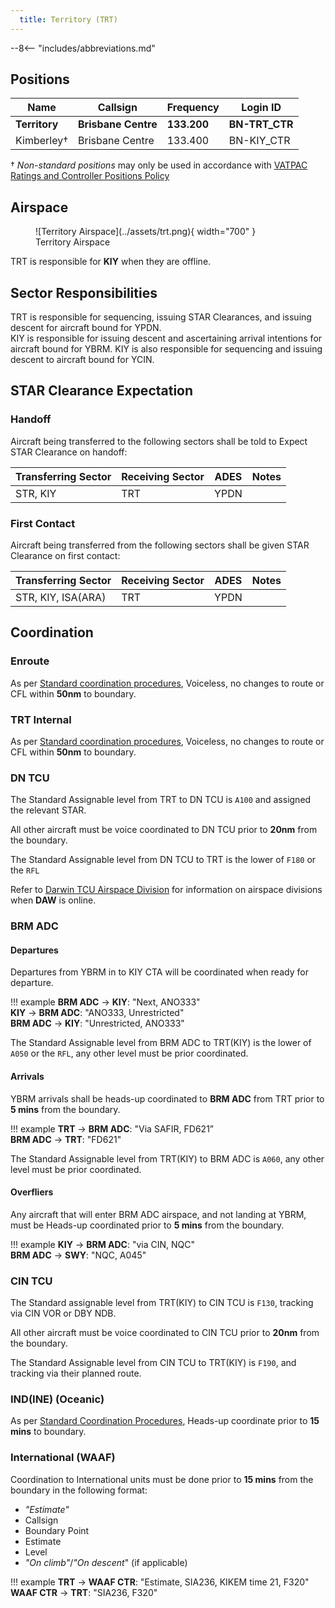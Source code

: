 ```yaml
---
  title: Territory (TRT)
---
```


--8<-- "includes/abbreviations.md"

## Positions
| Name | Callsign | Frequency | Login ID |
| ---- | -------- | --------- | -------- |
| **Territory** | **Brisbane Centre** | **133.200** | **BN-TRT_CTR** |
| Kimberley† | Brisbane Centre | 133.400 | BN-KIY_CTR |

† *Non-standard positions* may only be used in accordance with [VATPAC Ratings and Controller Positions Policy](https://vatpac.org/publications/policies)
## Airspace

<figure markdown>
![Territory Airspace](../assets/trt.png){ width="700" }
  <figcaption>Territory Airspace</figcaption>
</figure>

TRT is responsible for **KIY** when they are offline.  

## Sector Responsibilities
TRT is responsible for sequencing, issuing STAR Clearances, and issuing descent for aircraft bound for YPDN.  
KIY is responsible for issuing descent and ascertaining arrival intentions for aircraft bound for YBRM.
KIY is also responsible for sequencing and issuing descent to aircraft bound for YCIN.

## STAR Clearance Expectation
### Handoff
Aircraft being transferred to the following sectors shall be told to Expect STAR Clearance on handoff:

| Transferring Sector | Receiving Sector | ADES | Notes |
| ---- | -------- | --------- | --------- |
| STR, KIY | TRT | YPDN | |

### First Contact
Aircraft being transferred from the following sectors shall be given STAR Clearance on first contact:

| Transferring Sector | Receiving Sector | ADES | Notes |
| ---- | -------- | --------- | --------- |
| STR, KIY, ISA(ARA) | TRT | YPDN | |

## Coordination

### Enroute
As per [Standard coordination procedures](../../../controller-skills/coordination/#enr-enr), Voiceless, no changes to route or CFL within **50nm** to boundary.

### TRT Internal
As per [Standard coordination procedures](../../../controller-skills/coordination/#enr-enr), Voiceless, no changes to route or CFL within **50nm** to boundary.

### DN TCU
The Standard Assignable level from TRT to DN TCU is `A100` and assigned the relevant STAR. 

All other aircraft must be voice coordinated to DN TCU prior to **20nm** from the boundary.

The Standard Assignable level from DN TCU to TRT is the lower of `F180` or the `RFL`

Refer to [Darwin TCU Airspace Division](../../../military/darwin/#tcu) for information on airspace divisions when **DAW** is online.

### BRM ADC
#### Departures
Departures from YBRM in to KIY CTA will be coordinated when ready for departure.  

!!! example
    <span class="hotline">**BRM ADC** -> **KIY**</span>: "Next, ANO333"  
    <span class="hotline">**KIY** -> **BRM ADC**</span>: "ANO333, Unrestricted"  
    <span class="hotline">**BRM ADC** -> **KIY**</span>: "Unrestricted, ANO333"  

The Standard Assignable level from BRM ADC to TRT(KIY) is the lower of `A050` or the `RFL`, any other level must be prior coordinated.
#### Arrivals
YBRM arrivals shall be heads-up coordinated to **BRM ADC** from TRT prior to **5 mins** from the boundary.

!!! example
    <span class="hotline">**TRT** -> **BRM ADC**</span>: "Via SAFIR, FD621”  
    <span class="hotline">**BRM ADC** -> **TRT**</span>: "FD621"  

The Standard Assignable level from TRT(KIY) to BRM ADC is `A060`, any other level must be prior coordinated.

#### Overfliers
Any aircraft that will enter BRM ADC airspace, and not landing at YBRM, must be Heads-up coordinated prior to **5 mins** from the boundary.

!!! example
    <span class="hotline">**KIY** -> **BRM ADC**</span>: "via CIN, NQC"  
    <span class="hotline">**BRM ADC** -> **SWY**</span>: "NQC, A045"

### CIN TCU

The Standard assignable level from TRT(KIY) to CIN TCU is `F130`, tracking via CIN VOR or DBY NDB.

All other aircraft must be voice coordinated to CIN TCU prior to **20nm** from the boundary.

The Standard Assignable level from CIN TCU to TRT(KIY) is `F190`, and tracking via their planned route.

### IND(INE) (Oceanic)
As per [Standard Coordination Procedures](../../../controller-skills/coordination/#enr-oceanic), Heads-up coordinate prior to **15 mins** to boundary.
### International (WAAF)
Coordination to International units must be done prior to **15 mins** from the boundary in the following format:

- *"Estimate"*
- Callsign
- Boundary Point
- Estimate
- Level
- *"On climb"*/*"On descent*" (if applicable)

!!! example
    <span class="coldline">**TRT** -> **WAAF CTR**</span>: "Estimate, SIA236, KIKEM time 21, F320"  
    <span class="coldline">**WAAF CTR** -> **TRT**</span>: "SIA236, F320"